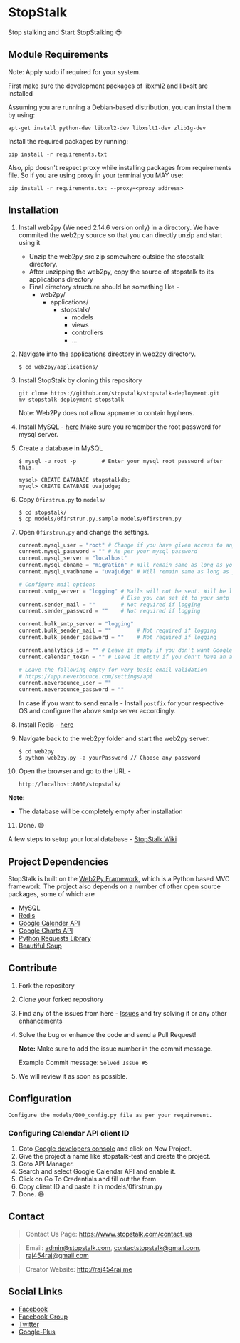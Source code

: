 # StopStalk
Stop stalking and Start StopStalking :sunglasses:

## Module Requirements
Note: Apply sudo if required for your system.

First make sure the development packages of libxml2 and libxslt are installed

Assuming you are running a Debian-based distribution, you can install them by using:

```
apt-get install python-dev libxml2-dev libxslt1-dev zlib1g-dev
```

Install the required packages by running:

```
pip install -r requirements.txt
```

Also, pip doesn't respect proxy while installing packages from requirements file. So if you are using proxy in your terminal you MAY use:

```
pip install -r requirements.txt --proxy=<proxy address>
```

## Installation
1. Install web2py (We need 2.14.6 version only) in a directory. We have commited the web2py source so that you can directly unzip and start using it

    * Unzip the web2py_src.zip somewhere outside the stopstalk directory.
    * After unzipping the web2py, copy the source of stopstalk to its applications directory
    * Final directory structure should be something like -
      - web2py/
        - applications/
          - stopstalk/
            - models
            - views
            - controllers
            - ...

2. Navigate into the applications directory in web2py directory.

    ```
    $ cd web2py/applications/
    ```
3. Install StopStalk by cloning this repository

    ```
    git clone https://github.com/stopstalk/stopstalk-deployment.git
    mv stopstalk-deployment stopstalk
    ```
    Note: Web2Py does not allow appname to contain hyphens.
4. Install MySQL - [here](http://dev.mysql.com/downloads/)
   Make sure you remember the root password for mysql server.

5. Create a database in MySQL

    ```
    $ mysql -u root -p        # Enter your mysql root password after this.

    mysql> CREATE DATABASE stopstalkdb;
    mysql> CREATE DATABASE uvajudge;
    ```
6. Copy `0firstrun.py` to `models/`

    ```
    $ cd stopstalk/
    $ cp models/0firstrun.py.sample models/0firstrun.py
    ```
7. Open `0firstrun.py` and change the settings.

    ```python
    current.mysql_user = "root" # Change if you have given access to any other user in mysql
    current.mysql_password = "" # As per your mysql password
    current.mysql_server = "localhost"
    current.mysql_dbname = "migration" # Will remain same as long as you followed 5.
    current.mysql_uvadbname = "uvajudge" # Will remain same as long as you followed 5.

    # Configure mail options
    current.smtp_server = "logging" # Mails will not be sent. Will be logged where the web2py server is running
                                    # Else you can set it to your smtp server.
    current.sender_mail = ""        # Not required if logging
    current.sender_password = ""    # Not required if logging

    current.bulk_smtp_server = "logging"
    current.bulk_sender_mail = ""        # Not required if logging
    current.bulk_sender_password = ""    # Not required if logging

    current.analytics_id = "" # Leave it empty if you don't want Google Analytics on Localhost
    current.calendar_token = "" # Leave it empty if you don't have an access token ID for Google Calendar API

    # Leave the following empty for very basic email validation
    # https://app.neverbounce.com/settings/api
    current.neverbounce_user = ""
    current.neverbounce_password = ""
    ```

   In case if you want to send emails - Install `postfix` for your respective OS and configure the above smtp server accordingly.

8. Install Redis - [here](https://www.digitalocean.com/community/tutorials/how-to-install-and-configure-redis-on-ubuntu-16-04)

9. Navigate back to the web2py folder and start the web2py server.

    ```
    $ cd web2py
    $ python web2py.py -a yourPassword // Choose any password
    ```

10. Open the browser and go to the URL -

    `http://localhost:8000/stopstalk/`

  **Note:**
  * The database will be completely empty after installation

11. Done. :smile:


A few steps to setup your local database - [StopStalk Wiki](https://github.com/stopstalk/stopstalk-deployment/wiki/Setup-basic-database-tables-locally)

## Project Dependencies

StopStalk is built on the [Web2Py Framework](http://www.web2py.com), which is a Python based MVC framework.
The project also depends on a number of other open source packages, some of which are

- [MySQL](http://www.mysql.com)
- [Redis](https://www.digitalocean.com/community/tutorials/how-to-install-and-configure-redis-on-ubuntu-16-04)
- [Google Calender API](https://developers.google.com/google-apps/calendar/)
- [Google Charts API](https://developers.google.com/chart/)
- [Python Requests Library](http://docs.python-requests.org/en/master/)
- [Beautiful Soup](https://www.crummy.com/software/BeautifulSoup/)

## Contribute

1. Fork the repository
2. Clone your forked repository
3. Find any of the issues from here - [Issues](https://github.com/stopstalk/stopstalk-deployment/issues) and try solving it
   or any other enhancements
4. Solve the bug or enhance the code and send a Pull Request!

   **Note:** Make sure to add the issue number in the commit message.

   Example Commit message: `Solved Issue #5`
5. We will review it as soon as possible.

## Configuration
    Configure the models/000_config.py file as per your requirement.

### Configuring Calendar API client ID

1. Goto [Google developers console](https://console.developers.google.com/) and click on New Project.
2. Give the project a name like stopstalk-test and create the project.
3. Goto API Manager.
4. Search and select Google Calendar API and enable it.
5. Click on Go To Credentials and fill out the form
6. Copy client ID and paste it in models/0firstrun.py
7. Done. :smile:

## Contact
  > Contact Us Page: https://www.stopstalk.com/contact_us

  > Email: admin@stopstalk.com, contactstopstalk@gmail.com, raj454raj@gmail.com

  > Creator Website: http://raj454raj.me

## Social Links

* [Facebook](https://www.facebook.com/stopstalkcommunity/)
* [Facebook Group](https://www.facebook.com/groups/stopstalk/)
* [Twitter](https://twitter.com/stop_stalk)
* [Google-Plus](https://plus.google.com/110575194069678651985)
